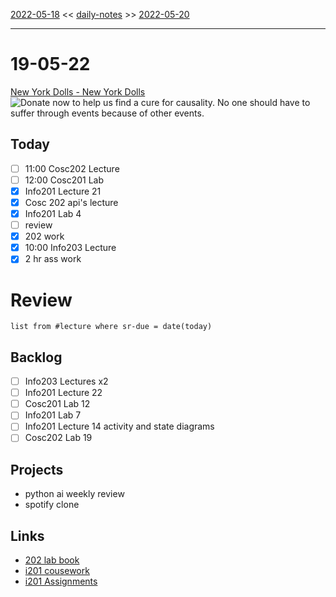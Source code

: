 [2022-05-18](daily_notes/2022-05-18) << [daily-notes](notes/daily-notes.md) >> [2022-05-20](daily_notes/2022-05-20)

---
# 19-05-22
[New York Dolls - New York Dolls](spotify:album:2xbTV0Awe4Qm5caUVuPbMr)
![Donate now to help us find a cure for causality. No one should have to suffer through events because of other events.](https://imgs.xkcd.com/comics/health_data.png)

## Today
- [ ] 11:00 Cosc202 Lecture
- [ ] 12:00 Cosc201 Lab
- [x] Info201 Lecture 21
- [x] Cosc 202 api's lecture
- [x] Info201 Lab 4
- [ ] review
- [x] 202 work
- [x] 10:00 Info203 Lecture
- [x] 2 hr ass work

# Review
```dataview
list from #lecture where sr-due = date(today)
```

## Backlog
- [ ] Info203 Lectures x2
- [ ] Info201 Lecture 22
- [ ] Cosc201 Lab 12
- [ ] Info201 Lab 7
- [ ] Info201 Lecture 14 activity and state diagrams
- [ ] Cosc202 Lab 19

## Projects
- python ai weekly review
- spotify clone

## Links
- [202 lab book](C:\Users\Jet%20Hughes\Documents\Personal\COSC202LabBook-2.pdf)
- [i201 cousework](https://isgb.otago.ac.nz/infosci/INFO201/labs_release/raw/master/output/info201_labs.html#)
- [i201 Assignments](https://isgb.otago.ac.nz/info201/shared/assignments_release/raw/master/output/info201_assignments.html)